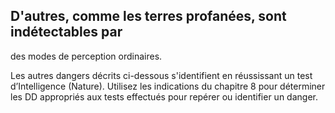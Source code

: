 ## D'autres, comme les terres profanées, sont indétectables par

des modes de perception ordinaires.

Les autres dangers décrits ci-dessous s'identifient en
réussissant un test d’Intelligence (Nature). Utilisez les
indications du chapitre 8 pour déterminer les DD appropriés
aux tests effectués pour repérer ou identifier un danger.

